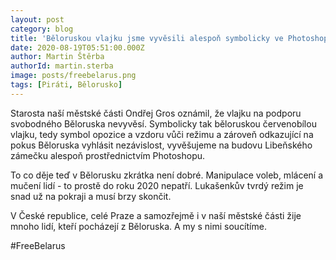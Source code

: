 ```yaml
---
layout: post
category: blog
title: 'Běloruskou vlajku jsme vyvěsili alespoň symbolicky ve Photoshopu'
date: 2020-08-19T05:51:00.000Z
author: Martin Štěrba
authorId: martin.sterba
image: posts/freebelarus.png
tags: [Piráti, Bělorusko]
---
```



Starosta naší městské části Ondřej Gros oznámil, že vlajku na podporu svobodného Běloruska nevyvěsí. Symbolicky tak běloruskou červenobílou vlajku, tedy symbol opozice a vzdoru vůči režimu a zároveň odkazující na pokus Běloruska vyhlásit nezávislost, vyvěšujeme na budovu Libeňského zámečku alespoň prostřednictvím Photoshopu.

To co děje teď v Bělorusku zkrátka není dobré. Manipulace voleb, mlácení a mučení lidí - to prostě do roku 2020 nepatří. Lukašenkův tvrdý režim je snad už na pokraji a musí brzy skončit.

V České republice, celé Praze a samozřejmě i v naší městské části žije mnoho lidí, kteří pocházejí z Běloruska. A my s nimi soucítíme.

#FreeBelarus
